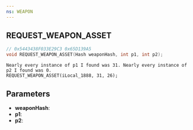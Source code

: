 ```yaml
---
ns: WEAPON
---
```

## REQUEST_WEAPON_ASSET

```c
// 0x5443438F033E29C3 0x65D139A5
void REQUEST_WEAPON_ASSET(Hash weaponHash, int p1, int p2);
```

```
Nearly every instance of p1 I found was 31. Nearly every instance of p2 I found was 0.  
REQUEST_WEAPON_ASSET(iLocal_1888, 31, 26);  
```

## Parameters
* **weaponHash**: 
* **p1**: 
* **p2**: 

